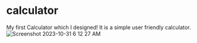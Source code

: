 # calculator
My first Calculator which I designed!
It is a simple user friendly calculator.
![Screenshot 2023-10-31 6 12 27 AM](https://github.com/coder-2k4/Calculator/assets/134073829/8599a60b-ad3f-4f32-abd8-c07d2efe68ca)
